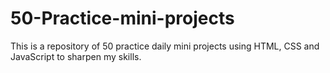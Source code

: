 # 50-Practice-mini-projects
This is a repository of 50 practice daily mini projects using HTML, CSS and JavaScript to sharpen my skills.
